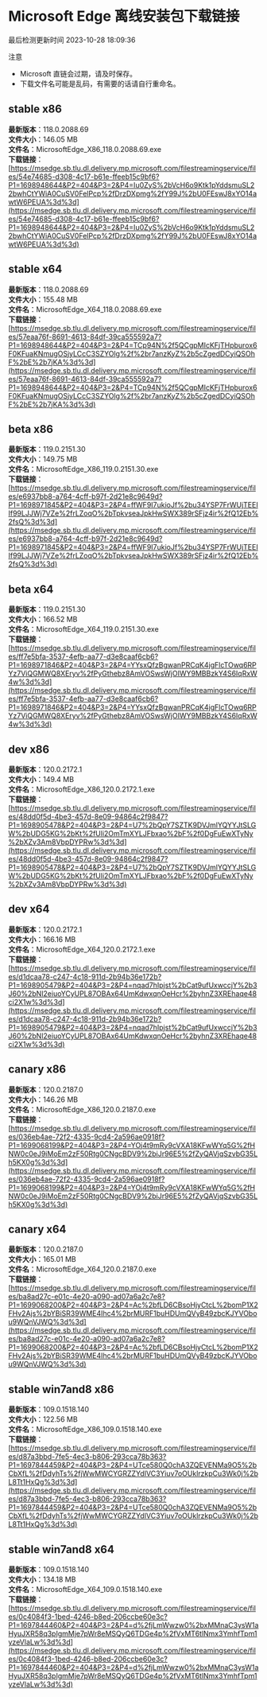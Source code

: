 # Microsoft Edge 离线安装包下载链接
最后检测更新时间
2023-10-28 18:09:36

注意
* Microsoft 直链会过期，请及时保存。
* 下载文件名可能是乱码，有需要的话请自行重命名。

## stable x86
**最新版本**：118.0.2088.69  
**文件大小**：146.05 MB  
**文件名**：MicrosoftEdge_X86_118.0.2088.69.exe  
**下载链接**：[https://msedge.sb.tlu.dl.delivery.mp.microsoft.com/filestreamingservice/files/54e74685-d308-4c17-b61e-ffeeb15c9bf6?P1=1698948644&P2=404&P3=2&P4=Iu0ZyS%2bVcH6o9Ktk1pYddsmuSL22bwhCtYWiA0CuSV0FelPcp%2fDrzDXpmg%2fY99J%2bU0FEswJ8xYO14awtW6PEUA%3d%3d](https://msedge.sb.tlu.dl.delivery.mp.microsoft.com/filestreamingservice/files/54e74685-d308-4c17-b61e-ffeeb15c9bf6?P1=1698948644&P2=404&P3=2&P4=Iu0ZyS%2bVcH6o9Ktk1pYddsmuSL22bwhCtYWiA0CuSV0FelPcp%2fDrzDXpmg%2fY99J%2bU0FEswJ8xYO14awtW6PEUA%3d%3d)  

## stable x64
**最新版本**：118.0.2088.69  
**文件大小**：155.48 MB  
**文件名**：MicrosoftEdge_X64_118.0.2088.69.exe  
**下载链接**：[https://msedge.sb.tlu.dl.delivery.mp.microsoft.com/filestreamingservice/files/57eaa76f-8691-4613-84df-39ca555592a7?P1=1698948644&P2=404&P3=2&P4=TCp94N%2f5QCgpMIcKFjTHpburox6F0KFuaKNmugOSjyLCcC3SZYOlg%2f%2br7anzKyZ%2b5cZgedDCyiQSOhF%2bE%2b7jKA%3d%3d](https://msedge.sb.tlu.dl.delivery.mp.microsoft.com/filestreamingservice/files/57eaa76f-8691-4613-84df-39ca555592a7?P1=1698948644&P2=404&P3=2&P4=TCp94N%2f5QCgpMIcKFjTHpburox6F0KFuaKNmugOSjyLCcC3SZYOlg%2f%2br7anzKyZ%2b5cZgedDCyiQSOhF%2bE%2b7jKA%3d%3d)  

## beta x86
**最新版本**：119.0.2151.30  
**文件大小**：149.75 MB  
**文件名**：MicrosoftEdge_X86_119.0.2151.30.exe  
**下载链接**：[https://msedge.sb.tlu.dl.delivery.mp.microsoft.com/filestreamingservice/files/e6937bb8-a764-4cff-b97f-2d21e8c9649d?P1=1698971845&P2=404&P3=2&P4=ffWF9I7ukioJf%2bu34YSP7FrWUjTEEIIf99LJJWj7VZe%2frLZoqO%2bTpkvseaJpkHwSWX389rSFjz4ir%2fQ12Eb%2fsQ%3d%3d](https://msedge.sb.tlu.dl.delivery.mp.microsoft.com/filestreamingservice/files/e6937bb8-a764-4cff-b97f-2d21e8c9649d?P1=1698971845&P2=404&P3=2&P4=ffWF9I7ukioJf%2bu34YSP7FrWUjTEEIIf99LJJWj7VZe%2frLZoqO%2bTpkvseaJpkHwSWX389rSFjz4ir%2fQ12Eb%2fsQ%3d%3d)  

## beta x64
**最新版本**：119.0.2151.30  
**文件大小**：166.52 MB  
**文件名**：MicrosoftEdge_X64_119.0.2151.30.exe  
**下载链接**：[https://msedge.sb.tlu.dl.delivery.mp.microsoft.com/filestreamingservice/files/ff7e5bfa-3537-4efb-aa77-d3e8caaf6cb6?P1=1698971846&P2=404&P3=2&P4=YYsxQfzBgwanPRCqK4jgFlcTOwq6RPYz7ViQGMWQ8XEryv%2fPyGthebz8AmVOSwsWjOIWY9MBBzkY4S6IqRxW4w%3d%3d](https://msedge.sb.tlu.dl.delivery.mp.microsoft.com/filestreamingservice/files/ff7e5bfa-3537-4efb-aa77-d3e8caaf6cb6?P1=1698971846&P2=404&P3=2&P4=YYsxQfzBgwanPRCqK4jgFlcTOwq6RPYz7ViQGMWQ8XEryv%2fPyGthebz8AmVOSwsWjOIWY9MBBzkY4S6IqRxW4w%3d%3d)  

## dev x86
**最新版本**：120.0.2172.1  
**文件大小**：149.4 MB  
**文件名**：MicrosoftEdge_X86_120.0.2172.1.exe  
**下载链接**：[https://msedge.sb.tlu.dl.delivery.mp.microsoft.com/filestreamingservice/files/48dd0f5d-4be3-457d-8e09-94864c2f9847?P1=1698905478&P2=404&P3=2&P4=U7%2bQpY7SZTK9DVJmlYQYYJtSLGW%2bUDG5KG%2bKt%2fUli2OmTmXYLJFbxao%2bF%2f0DgFuEwXTyNy%2bXZv3Am8VbpDYPRw%3d%3d](https://msedge.sb.tlu.dl.delivery.mp.microsoft.com/filestreamingservice/files/48dd0f5d-4be3-457d-8e09-94864c2f9847?P1=1698905478&P2=404&P3=2&P4=U7%2bQpY7SZTK9DVJmlYQYYJtSLGW%2bUDG5KG%2bKt%2fUli2OmTmXYLJFbxao%2bF%2f0DgFuEwXTyNy%2bXZv3Am8VbpDYPRw%3d%3d)  

## dev x64
**最新版本**：120.0.2172.1  
**文件大小**：166.16 MB  
**文件名**：MicrosoftEdge_X64_120.0.2172.1.exe  
**下载链接**：[https://msedge.sb.tlu.dl.delivery.mp.microsoft.com/filestreamingservice/files/d1dcaa78-c247-4c18-911d-2b94b36e172b?P1=1698905479&P2=404&P3=2&P4=nqad7hIpjst%2bCat9ufUxwccjY%2b3J60%2bNl2eiuoYCyUPL87OBAx64UmKdwxqnOeHcr%2byhnZ3XREhaqe48ci2X1w%3d%3d](https://msedge.sb.tlu.dl.delivery.mp.microsoft.com/filestreamingservice/files/d1dcaa78-c247-4c18-911d-2b94b36e172b?P1=1698905479&P2=404&P3=2&P4=nqad7hIpjst%2bCat9ufUxwccjY%2b3J60%2bNl2eiuoYCyUPL87OBAx64UmKdwxqnOeHcr%2byhnZ3XREhaqe48ci2X1w%3d%3d)  

## canary x86
**最新版本**：120.0.2187.0  
**文件大小**：146.26 MB  
**文件名**：MicrosoftEdge_X86_120.0.2187.0.exe  
**下载链接**：[https://msedge.sb.tlu.dl.delivery.mp.microsoft.com/filestreamingservice/files/036eb4ae-72f2-4335-9cd4-2a596ae0918f?P1=1699068199&P2=404&P3=2&P4=YOj4t9mRy9cVXA18KFwWYq5G%2fHNW0c0eJ9iMoEm2zF50Rtg0CNgcBDV9%2biJr96E5%2fZyQAVjqSzvbG35Lh5KX0g%3d%3d](https://msedge.sb.tlu.dl.delivery.mp.microsoft.com/filestreamingservice/files/036eb4ae-72f2-4335-9cd4-2a596ae0918f?P1=1699068199&P2=404&P3=2&P4=YOj4t9mRy9cVXA18KFwWYq5G%2fHNW0c0eJ9iMoEm2zF50Rtg0CNgcBDV9%2biJr96E5%2fZyQAVjqSzvbG35Lh5KX0g%3d%3d)  

## canary x64
**最新版本**：120.0.2187.0  
**文件大小**：165.01 MB  
**文件名**：MicrosoftEdge_X64_120.0.2187.0.exe  
**下载链接**：[https://msedge.sb.tlu.dl.delivery.mp.microsoft.com/filestreamingservice/files/ba8ad27c-e01c-4e20-a090-ad07a6a2c7e8?P1=1699068200&P2=404&P3=2&P4=Ac%2bfLD6CBsoHjyCtcL%2bomP1X2FHv2Ajs%2bYBiSR39WME4Ihc4%2brMURF1buHDUmQVyB49zbcKJYVObou9WQnVJWQ%3d%3d](https://msedge.sb.tlu.dl.delivery.mp.microsoft.com/filestreamingservice/files/ba8ad27c-e01c-4e20-a090-ad07a6a2c7e8?P1=1699068200&P2=404&P3=2&P4=Ac%2bfLD6CBsoHjyCtcL%2bomP1X2FHv2Ajs%2bYBiSR39WME4Ihc4%2brMURF1buHDUmQVyB49zbcKJYVObou9WQnVJWQ%3d%3d)  

## stable win7and8 x86
**最新版本**：109.0.1518.140  
**文件大小**：122.56 MB  
**文件名**：MicrosoftEdge_X86_109.0.1518.140.exe  
**下载链接**：[https://msedge.sb.tlu.dl.delivery.mp.microsoft.com/filestreamingservice/files/d87a3bbd-7fe5-4ec3-b806-293cca78b363?P1=1697844459&P2=404&P3=2&P4=UTce580Q0chA3ZQEVENMa9O5%2bCbXfL%2fDdyhTs%2fjWwMWCYGRZZYdIVC3Yiuv7oOUklrzkpCu3Wk0j%2bL8Tt1HxQg%3d%3d](https://msedge.sb.tlu.dl.delivery.mp.microsoft.com/filestreamingservice/files/d87a3bbd-7fe5-4ec3-b806-293cca78b363?P1=1697844459&P2=404&P3=2&P4=UTce580Q0chA3ZQEVENMa9O5%2bCbXfL%2fDdyhTs%2fjWwMWCYGRZZYdIVC3Yiuv7oOUklrzkpCu3Wk0j%2bL8Tt1HxQg%3d%3d)  

## stable win7and8 x64
**最新版本**：109.0.1518.140  
**文件大小**：134.18 MB  
**文件名**：MicrosoftEdge_X64_109.0.1518.140.exe  
**下载链接**：[https://msedge.sb.tlu.dl.delivery.mp.microsoft.com/filestreamingservice/files/0c4084f3-1bed-4246-b8ed-206ccbe60e3c?P1=1697844460&P2=404&P3=2&P4=d%2fjLmWwzw0%2bxMMnaC3ysW1aHyuJXR58q3pIgmMje7pWr8eMSQyQ6TDGe4p%2fVxMT6tlNmx3YmhfTpm1yzeVlaLw%3d%3d](https://msedge.sb.tlu.dl.delivery.mp.microsoft.com/filestreamingservice/files/0c4084f3-1bed-4246-b8ed-206ccbe60e3c?P1=1697844460&P2=404&P3=2&P4=d%2fjLmWwzw0%2bxMMnaC3ysW1aHyuJXR58q3pIgmMje7pWr8eMSQyQ6TDGe4p%2fVxMT6tlNmx3YmhfTpm1yzeVlaLw%3d%3d)  

